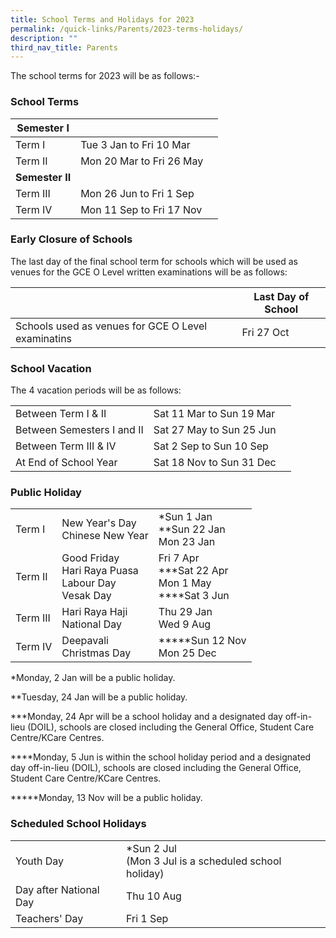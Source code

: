 ```yaml
---
title: School Terms and Holidays for 2023
permalink: /quick-links/Parents/2023-terms-holidays/
description: ""
third_nav_title: Parents
---
```

The school terms for 2023 will be as follows:-

### School Terms

| Semester I |  |   |
| -------- | -------- | -------- |
| Term I     | Tue 3 Jan to Fri 10 Mar  |    |
| Term II    | Mon 20 Mar to Fri 26 May  |      |
| **Semester II** |  |  |
| Term III | Mon 26 Jun to Fri 1 Sep |  |
| Term IV | Mon 11 Sep to Fri 17 Nov | |

### Early Closure of Schools

The last day of the final school term for schools which will be used as venues for the GCE O Level written examinations will be as follows:

|  |  | Last Day of School |
| -------- | -------- | -------- |
| Schools used as venues for GCE O Level examinatins    |      | Fri 27 Oct     |

### School Vacation

The 4 vacation periods will be as follows:

|  |  |   |
| -------- | -------- | -------- |
| Between Term I & II    | Sat 11 Mar to Sun 19 Mar  |  |
| Between Semesters I and II  | Sat 27 May to Sun 25 Jun  |   |
| Between Term III & IV | Sat 2 Sep to Sun 10 Sep |  |
| At End of School Year | Sat 18 Nov to Sun 31 Dec | |

### Public Holiday

|  |  |   |
| -------- | -------- | -------- |
| Term I     | New Year's Day <br>Chinese New Year | *Sun 1 Jan <br>**Sun 22 Jan <br>Mon 23 Jan   |
| Term II    | Good Friday <br> Hari Raya Puasa <br> Labour Day <br> Vesak Day  |   Fri 7 Apr <br> ***Sat 22 Apr <br> Mon 1 May <br> ****Sat 3 Jun   |
| Term III | Hari Raya Haji <br> National Day | Thu 29 Jan <br> Wed 9 Aug |
| Term IV | Deepavali <br> Christmas Day | *****Sun 12 Nov <br> Mon 25 Dec|

*Monday, 2 Jan will be a public holiday.

**Tuesday, 24 Jan will be a public holiday.

***Monday, 24 Apr will be a school holiday and a designated day off-in- lieu (DOIL), schools are closed including the General Office, Student Care Centre/KCare Centres.

****Monday, 5 Jun is within the school holiday period and a designated day off-in-lieu (DOIL), schools are closed including the General Office, Student Care Centre/KCare Centres.

*****Monday, 13 Nov will be a public holiday.

### Scheduled School Holidays

|  |  |   |
| -------- | -------- | -------- |
| Youth Day    | *Sun 2 Jul <br>(Mon 3 Jul is a scheduled school holiday)  |    |
| Day after National Day | Thu 10 Aug |      |
| Teachers' Day | Fri 1 Sep |  |